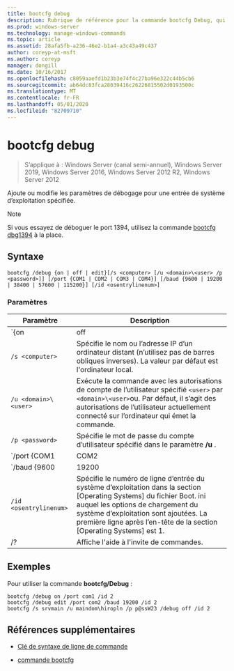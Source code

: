 ```yaml
---
title: bootcfg debug
description: Rubrique de référence pour la commande bootcfg Debug, qui ajoute ou modifie les paramètres de débogage pour une entrée de système d’exploitation spécifiée.
ms.prod: windows-server
ms.technology: manage-windows-commands
ms.topic: article
ms.assetid: 28afa5fb-a236-46e2-b1a4-a3c43a49c437
author: coreyp-at-msft
ms.author: coreyp
manager: dongill
ms.date: 10/16/2017
ms.openlocfilehash: c8059aaefd1b23b3e74f4c27ba96e322c44b5cb6
ms.sourcegitcommit: ab64dc83fca28039416c26226815502d0193500c
ms.translationtype: MT
ms.contentlocale: fr-FR
ms.lasthandoff: 05/01/2020
ms.locfileid: "82709710"
---
```

# <a name="bootcfg-debug"></a>bootcfg debug

> S’applique à : Windows Server (canal semi-annuel), Windows Server 2019, Windows Server 2016, Windows Server 2012 R2, Windows Server 2012

Ajoute ou modifie les paramètres de débogage pour une entrée de système d’exploitation spécifiée.

>[!NOTE]
> Si vous essayez de déboguer le port 1394, utilisez la commande [bootcfg dbg1394](bootcfg-dbg1394.md) à la place.

## <a name="syntax"></a>Syntaxe

```
bootcfg /debug {on | off | edit}[/s <computer> [/u <domain>\<user> /p <password>]] [/port {COM1 | COM2 | COM3 | COM4}] [/baud {9600 | 19200 | 38400 | 57600 | 115200}] [/id <osentrylinenum>]
```

### <a name="parameters"></a>Paramètres

| Paramètre | Description |
| --------- | ----------- |
| `{on | off | edit}` | Spécifie la valeur pour le débogage de port, notamment :<ul><li>**sur.** Active la prise en charge du débogage à distance en ajoutant l’option `<osentrylinenum>`/Debug au spécifié.</li><li>**préférable.** Désactive la prise en charge du débogage à distance en supprimant l’option/debug <osentrylinenum>du spécifié.</li><li>**modifiés.** Autorise les modifications des paramètres de port et de vitesse en bauds en modifiant les valeurs associées à l’option <osentrylinenum>/Debug pour le spécifié.</li></ul> |
| `/s <computer>` | Spécifie le nom ou l’adresse IP d’un ordinateur distant (n’utilisez pas de barres obliques inverses). La valeur par défaut est l'ordinateur local. |
| `/u <domain>\<user>`  | Exécute la commande avec les autorisations de compte de l’utilisateur spécifié `<user>` par `<domain>\<user>`ou. Par défaut, il s’agit des autorisations de l’utilisateur actuellement connecté sur l’ordinateur qui émet la commande. |
| `/p <password>` | Spécifie le mot de passe du compte d’utilisateur spécifié dans le paramètre **/u** . |
| `/port {COM1 | COM2 | COM3 | COM4}` |  Spécifie le port COM à utiliser pour le débogage. N’utilisez pas ce paramètre si le débogage est désactivé. |
| `/baud {9600 | 19200 | 38400 | 57600 | 115200}` | Spécifie la vitesse en bauds à utiliser pour le débogage. N’utilisez pas ce paramètre si le débogage est désactivé. |
| `/id <osentrylinenum>` | Spécifie le numéro de ligne d’entrée du système d’exploitation dans la section [Operating Systems] du fichier Boot. ini auquel les options de chargement du système d’exploitation sont ajoutées. La première ligne après l’en-tête de la section [Operating Systems] est 1. |
| /? | Affiche l'aide à l'invite de commandes. |

## <a name="examples"></a>Exemples

Pour utiliser la commande **bootcfg/Debug** :

```
bootcfg /debug on /port com1 /id 2
bootcfg /debug edit /port com2 /baud 19200 /id 2
bootcfg /s srvmain /u maindom\hiropln /p p@ssW23 /debug off /id 2
```

## <a name="additional-references"></a>Références supplémentaires

- [Clé de syntaxe de ligne de commande](command-line-syntax-key.md)

- [commande bootcfg](bootcfg.md)
